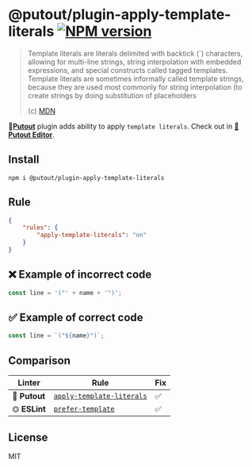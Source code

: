# @putout/plugin-apply-template-literals [![NPM version][NPMIMGURL]][NPMURL]

[NPMIMGURL]: https://img.shields.io/npm/v/@putout/plugin-apply-template-literals.svg?style=flat&longCache=true
[NPMURL]: https://npmjs.org/package/@putout/plugin-apply-template-literals "npm"

> Template literals are literals delimited with backtick (`) characters, allowing for multi-line strings, string interpolation with embedded expressions, and special constructs called tagged templates.
> Template literals are sometimes informally called template strings, because they are used most commonly for string interpolation (to create strings by doing substitution of placeholders
>
> (c) [MDN](https://developer.mozilla.org/en-US/docs/Web/JavaScript/Reference/Template_literals)

🐊[**Putout**](https://github.com/coderaiser/putout) plugin adds ability to apply `template literals`. Check out in [🐊**Putout Editor**](https://putout.cloudcmd.io/#/gist/a3943037348a9f5ff100a972f8e83d9f/718a8997a89790e7fa507114dc1f4984637e92d4).

## Install

```
npm i @putout/plugin-apply-template-literals
```

## Rule

```json
{
    "rules": {
        "apply-template-literals": "on"
    }
}
```

## ❌ Example of incorrect code

```js
const line = '("' + name + '")';
```

## ✅ Example of correct code

```js
const line = `("${name}")`;
```

## Comparison

Linter | Rule | Fix
--------|-------|------------|
🐊 **Putout** | [`apply-template-literals`](https://github.com/coderaiser/putout/tree/master/packages/plugin-apply-template-literals#readme) | ✅
⏣ **ESLint** | [`prefer-template`](https://eslint.org/docs/latest/rules/prefer-template) | ✅

## License

MIT
